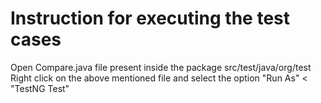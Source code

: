 # Instruction for executing the test cases 
Open Compare.java file present inside the package src/test/java/org/test
Right click on the above mentioned file and select the option "Run As" < "TestNG Test" 
